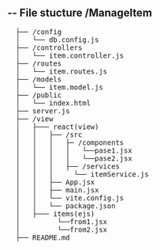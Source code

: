-- File stucture
/ManageItem
-----------
<pre>
  ├── /config
  │   └── db.config.js
  ├── /controllers
  │   └── item.controller.js
  ├── /routes
  │   └── item.routes.js
  ├── /models
  │   └── item.model.js
  ├── /public
  │   └── index.html
  ├── server.js
  ├── /view
  │   ├─── react(view)
  │   │   ├── /src
  │   │   │   ├─ /components
  │   │   │   │   └──pase1.jsx
  │   │   │   │   └──pase2.jsx  
  │   │   │   ├── /services
  │   │   │     └── itemService.js
  │   │   ├── App.jsx
  │   │   ├── main.jsx
  │   │   └── vite.config.js
  │   │   └── package.json
  │   ├─── items(ejs)
  │         └──from1.jsx
  │         └──from2.jsx
  ├── README.md
</pre>

